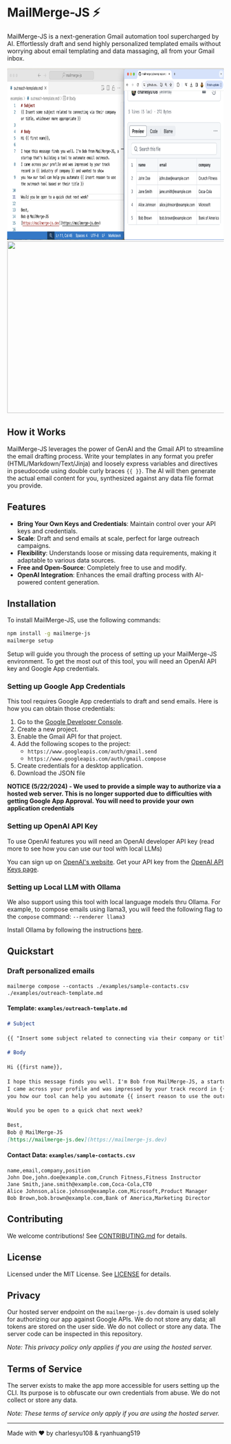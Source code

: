 # MailMerge-JS ⚡

MailMerge-JS is a next-generation Gmail automation tool supercharged by AI. Effortlessly draft and send highly personalized templated emails without worrying about email templating and data massaging, all from your Gmail inbox.

<img src="https://raw.githubusercontent.com/WarmSaluters/mailmerge-js/main/assets/demo-sources.png" width="800" height="400" />

<img src="https://raw.githubusercontent.com/WarmSaluters/mailmerge-js/main/assets/demo.gif" width="800" height="400" />

## How it Works

MailMerge-JS leverages the power of GenAI and the Gmail API to streamline the email drafting process. Write your templates in any format you prefer (HTML/Markdown/Text/Jinja) and loosely express variables and directives in pseudocode using double curly braces `{{ }}`. The AI will then generate the actual email content for you, synthesized against any data file format you provide.

## Features

- **Bring Your Own Keys and Credentials**: Maintain control over your API keys and credentials.
- **Scale**: Draft and send emails at scale, perfect for large outreach campaigns.
- **Flexibility**: Understands loose or missing data requirements, making it adaptable to various data sources.
- **Free and Open-Source**: Completely free to use and modify.
- **OpenAI Integration**: Enhances the email drafting process with AI-powered content generation.

## Installation

To install MailMerge-JS, use the following commands:

```bash
npm install -g mailmerge-js
mailmerge setup
```

Setup will guide you through the process of setting up your MailMerge-JS environment.
To get the most out of this tool, you will need an OpenAI API key and Google App credentials.


### Setting up Google App Credentials

This tool requires Google App credentials to draft and send emails. Here is how you can obtain those credentials:

1. Go to the [Google Developer Console](https://console.developers.google.com/).
2. Create a new project.
3. Enable the Gmail API for that project.
4. Add the following scopes to the project:
   - `https://www.googleapis.com/auth/gmail.send`
   - `https://www.googleapis.com/auth/gmail.compose`
5. Create credentials for a desktop application.
6. Download the JSON file

**NOTICE (5/22/2024) - We used to provide a simple way to authorize via a hosted web server. This is no longer supported due to difficulties with getting Google App Approval. You will need to provide your own application credentials**

### Setting up OpenAI API Key

To use OpenAI features you will need an OpenAI developer API key (read more to see how you can use our tool with local LLMs)

You can sign up on [OpenAI's website](https://platform.openai.com/signup/).
Get your API key from the [OpenAI API Keys page](https://platform.openai.com/api-keys).

### Setting up Local LLM with Ollama
We also support using this tool with local language models thru Ollama. For example, to compose emails using llama3, you will feed the following
flag to the `compose` command: `--renderer llama3`

Install Ollama by following the instructions [here](https://ollama.com/download).

## Quickstart

### Draft personalized emails

```
mailmerge compose --contacts ./examples/sample-contacts.csv ./examples/outreach-template.md
```

#### Template: `examples/outreach-template.md`

```markdown
# Subject

{{ "Insert some subject related to connecting via their company or title, whichever more appropriate" }}

# Body

Hi {{first name}},

I hope this message finds you well. I'm Bob from MailMerge-JS, a startup that's building a tool to automate email outreach.
I came across your profile and was impressed by your track record in {{ industry in company }} and wanted to show
you how our tool can help you automate {{ insert reason to use the outreach tool based on their title }}

Would you be open to a quick chat next week?

Best,
Bob @ MailMerge-JS
[https://mailmerge-js.dev](https://mailmerge-js.dev)
```

#### Contact Data: `examples/sample-contacts.csv`

```csv
name,email,company,position
John Doe,john.doe@example.com,Crunch Fitness,Fitness Instructor
Jane Smith,jane.smith@example.com,Coca-Cola,CTO
Alice Johnson,alice.johnson@example.com,Microsoft,Product Manager
Bob Brown,bob.brown@example.com,Bank of America,Marketing Director
```

## Contributing

We welcome contributions! See [CONTRIBUTING.md](https://github.com/WarmSaluters/mailmerge-js/blob/main/CONTRIBUTING.md) for details.

## License

Licensed under the MIT License. See [LICENSE](https://github.com/WarmSaluters/mailmerge-js/blob/main/LICENSE) for details.

## Privacy

Our hosted server endpoint on the `mailmerge-js.dev` domain is used solely for authorizing our app against Google APIs. We do not store any data; all tokens are stored on the user side. We do not collect or store any data. The server code can be inspected in this repository.

_Note: This privacy policy only applies if you are using the hosted server._

## Terms of Service

The server exists to make the app more accessible for users setting up the CLI. Its purpose is to obfuscate our own credentials from abuse. We do not collect or store any data.

_Note: These terms of service only apply if you are using the hosted server._

---

Made with ❤️ by charlesyu108 & ryanhuang519
